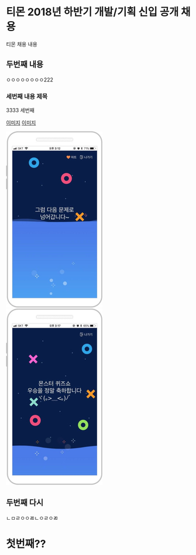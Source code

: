 # 티몬 2018년 하반기 개발/기획 신입 공개 채용
티몬 채용 내용

## 두번째 내용
ㅇㅇㅇㅇㅇㅇㅇㅇ222


### 세번째 내용 제목
3333 세번째

[이미지](./images/1.jpg)
[이미지](./images/2.jpg)

![이미지](./images/1.jpg)
![이미지](./images/2.jpg)


## 두번째 다시
ㄴㅁㄹㅇㅇㄻㄴㅇㄹㅇㄻ


# 첫번째??


